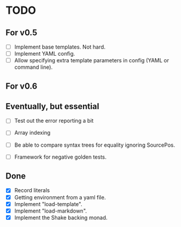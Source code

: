 # TODO

## For v0.5

- [ ] Implement base templates. Not hard.
- [ ] Implement YAML config.
- [ ] Allow specifying extra template parameters in config (YAML or
      command line).

## For v0.6

## Eventually, but essential

- [ ] Test out the error reporting a bit

- [ ] Array indexing

- [ ] Be able to compare syntax trees for equality ignoring
      SourcePos.

- [ ] Framework for negative golden tests.

## Done

- [x] Record literals
- [x] Getting environment from a yaml file.
- [x] Implement "load-template".
- [x] Implement "load-markdown".
- [x] Implement the Shake backing monad.
